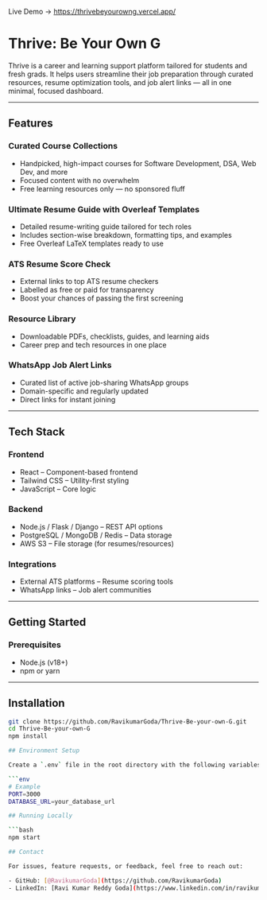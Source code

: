 Live Demo → https://thrivebeyourowng.vercel.app/

# Thrive: Be Your Own G

Thrive is a career and learning support platform tailored for students and fresh grads. It helps users streamline their job preparation through curated resources, resume optimization tools, and job alert links — all in one minimal, focused dashboard.

---

## Features

### Curated Course Collections
- Handpicked, high-impact courses for Software Development, DSA, Web Dev, and more
- Focused content with no overwhelm
- Free learning resources only — no sponsored fluff

### Ultimate Resume Guide with Overleaf Templates
- Detailed resume-writing guide tailored for tech roles
- Includes section-wise breakdown, formatting tips, and examples
- Free Overleaf LaTeX templates ready to use

### ATS Resume Score Check
- External links to top ATS resume checkers
- Labelled as free or paid for transparency
- Boost your chances of passing the first screening

### Resource Library
- Downloadable PDFs, checklists, guides, and learning aids
- Career prep and tech resources in one place

### WhatsApp Job Alert Links
- Curated list of active job-sharing WhatsApp groups
- Domain-specific and regularly updated
- Direct links for instant joining

---

## Tech Stack

### Frontend
- React – Component-based frontend
- Tailwind CSS – Utility-first styling
- JavaScript – Core logic

### Backend
- Node.js / Flask / Django – REST API options
- PostgreSQL / MongoDB / Redis – Data storage
- AWS S3 – File storage (for resumes/resources)

### Integrations
- External ATS platforms – Resume scoring tools
- WhatsApp links – Job alert communities

---

## Getting Started

### Prerequisites
- Node.js (v18+)
- npm or yarn

---

## Installation

```bash
git clone https://github.com/RavikumarGoda/Thrive-Be-your-own-G.git
cd Thrive-Be-your-own-G
npm install

## Environment Setup

Create a `.env` file in the root directory with the following variables:

```env
# Example
PORT=3000
DATABASE_URL=your_database_url

## Running Locally

```bash
npm start

## Contact

For issues, feature requests, or feedback, feel free to reach out:

- GitHub: [@RavikumarGoda](https://github.com/RavikumarGoda)  
- LinkedIn: [Ravi Kumar Reddy Goda](https://www.linkedin.com/in/ravikumargoda)
